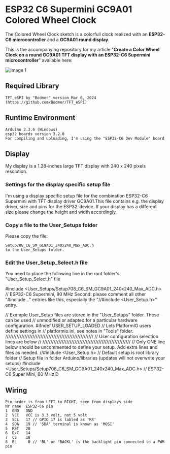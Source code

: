 # ESP32 C6 Supermini GC9A01 Colored Wheel Clock
The Colored Wheel Clock sketch is a colorfull clock realized with an **ESP32-C6 microcontroller** and a **GC9A01 round display**.

This is the accompanying repository for my article "**Create a Color Wheel Clock on a round GC9A01 TFT display with an ESP32-C6 Supermini microcontroller**" available here: 

![Image 1](./images/esp32_epaper_meteomatics_04_600w.png)

## Required Library
````plaintext
TFT_eSPI by "Bodmer" version Mar 6, 2024 (https://github.com/Bodmer/TFT_eSPI)
````

## Runtime Environment
````plaintext
Arduino 2.3.6 (Windows)
esp32 boards version 3.2.0
For compiling and uploading, I'm using the "ESP32-C6 Dev Module" board
````

## Display
My display is a 1.28-inches large TFT display with 240 x 240 pixels resolution.

### Settings for the display specific setup file
I'm using a display specific setup file for the combination ESP32-C6 Supermini with TFT display driver GC9A01.This file contains e.g. the display driver, size and pins for the ESP32-device. If your display has a different size please change the height and width accordingly.

### Copy a file to the User_Setups folder
Please copy the file:
````plaintext
Setup708_C6_SM_GC9A01_240x240_Max_ADC.h
to the User_Setups folder.
````

### Edit the User_Setup_Select.h file
You need to place the following line in the root folder's "User_Setup_Select.h" file

#include <User_Setups/Setup708_C6_SM_GC9A01_240x240_Max_ADC.h> // ESP32-C6 Supermini, 80 MHz
Second: please comment all other "#include..." entries like this, especially the "//#include <User_Setup.h>" entry.

// Example User_Setup files are stored in the "User_Setups" folder. These can be used
// unmodified or adapted for a particular hardware configuration.
#ifndef USER_SETUP_LOADED //  Lets PlatformIO users define settings in
                          //  platformio.ini, see notes in "Tools" folder.
///////////////////////////////////////////////////////
//   User configuration selection lines are below    //
///////////////////////////////////////////////////////
// Only ONE line below should be uncommented to define your setup.  Add extra lines and files as needed.
//#include <User_Setup.h>                       // Default setup is root library folder
// Setup file in folder Arduino/libraries (updates will not overwrite your setups)
#include <User_Setups/Setup708_C6_SM_GC9A01_240x240_Max_ADC.h> // ESP32-C6 Super Mini, 80 MHz
D

## Wiring
````plaintext
Pin order is from LEFT to RIGHT, seen from displays side
Nr name  ESP32-C6 pin
1  GND   GND 
2  VCC   VCC is 3.3 volt, not 5 volt
3  SCL   17 // GPIO 17 is labled as 'RX'
4  SDA   19 // 'SDA' terminal is known as 'MOSI' 
5  RST   20 
6  D/C   14
7  CS    18
8  BL     0 // 'BL' or 'BACKL' is the backlight pin connected to a PWM pin
````
